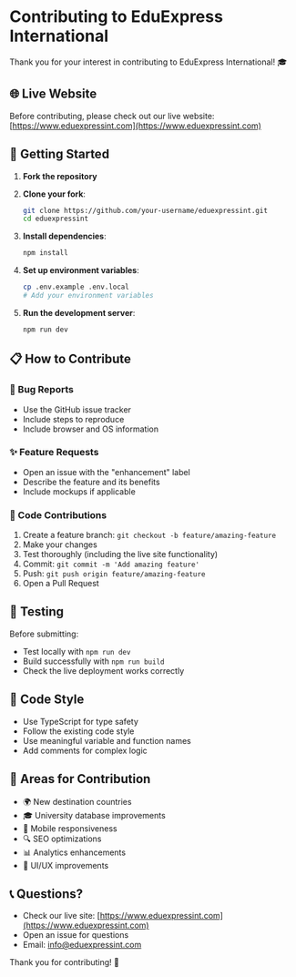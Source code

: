 # Contributing to EduExpress International

Thank you for your interest in contributing to EduExpress International! 🎓

## 🌐 Live Website
Before contributing, please check out our live website: [https://www.eduexpressint.com](https://www.eduexpressint.com)

## 🚀 Getting Started

1. **Fork the repository**
2. **Clone your fork**:
   ```bash
   git clone https://github.com/your-username/eduexpressint.git
   cd eduexpressint
   ```

3. **Install dependencies**:
   ```bash
   npm install
   ```

4. **Set up environment variables**:
   ```bash
   cp .env.example .env.local
   # Add your environment variables
   ```

5. **Run the development server**:
   ```bash
   npm run dev
   ```

## 📋 How to Contribute

### 🐛 Bug Reports
- Use the GitHub issue tracker
- Include steps to reproduce
- Include browser and OS information

### ✨ Feature Requests
- Open an issue with the "enhancement" label
- Describe the feature and its benefits
- Include mockups if applicable

### 🔧 Code Contributions
1. Create a feature branch: `git checkout -b feature/amazing-feature`
2. Make your changes
3. Test thoroughly (including the live site functionality)
4. Commit: `git commit -m 'Add amazing feature'`
5. Push: `git push origin feature/amazing-feature`
6. Open a Pull Request

## 🧪 Testing

Before submitting:
- Test locally with `npm run dev`
- Build successfully with `npm run build`
- Check the live deployment works correctly

## 📝 Code Style

- Use TypeScript for type safety
- Follow the existing code style
- Use meaningful variable and function names
- Add comments for complex logic

## 🎯 Areas for Contribution

- 🌍 New destination countries
- 🎓 University database improvements
- 📱 Mobile responsiveness
- 🔍 SEO optimizations
- 📊 Analytics enhancements
- 🎨 UI/UX improvements

## 📞 Questions?

- Check our live site: [https://www.eduexpressint.com](https://www.eduexpressint.com)
- Open an issue for questions
- Email: info@eduexpressint.com

Thank you for contributing! 🙏
